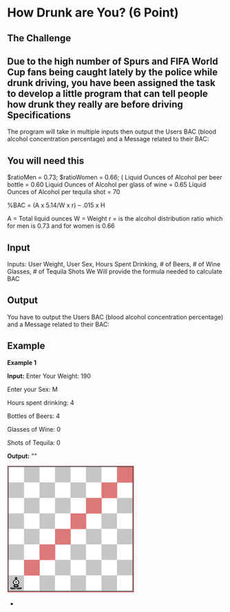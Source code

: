 How Drunk are You? (6 Point)
=

The Challenge
-
Due to the high number of Spurs and FIFA World Cup fans being caught lately by the police while drunk driving, you have been assigned the task to develop a little program that can tell people how drunk they really are before driving
Specifications
-
The program will take in multiple inputs then output the Users BAC (blood alcohol concentration percentage) and a Message related to their BAC: 


You will need this
-
$ratioMen = 0.73;
$ratioWomen = 0.66; (
Liquid Ounces of Alcohol per beer bottle = 0.60
Liquid Ounces of Alcohol per glass of wine = 0.65
Liquid Ounces of Alcohol per tequila shot = 70


%BAC = (A x 5.14/W x r) – .015 x H

A = Total liquid ounces
W = Weight
r = is the alcohol distribution ratio which for men is 0.73 and for women is 0.66

Input
-
Inputs: User Weight, User Sex, Hours Spent Drinking, # of Beers, # of Wine Glasses, # of Tequila Shots
We Will provide the formula needed to calculate BAC


Output
-
You have to output the Users BAC (blood alcohol concentration percentage) and a Message related to their BAC: 

Example
-

**Example 1**

**Input:**
Enter Your Weight: 190

Enter your Sex: M

Hours spent drinking: 4

Bottles of Beers: 4

Glasses of Wine: 0

Shots of Tequila: 0


**Output:** ""

![bishop1](https://raw.githubusercontent.com/ponchog/phpcodingchallenge2/master/bishop/board_8x8_1.png)

-
